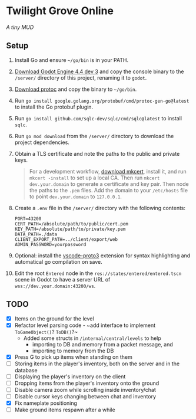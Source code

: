 # Twilight Grove Online
*A tiny MUD*

## Setup
1. Install Go and ensure `~/go/bin` is in your PATH.
1. [Download Godot Engine 4.4 dev 3](https://godotengine.org/download/archive/4.4-dev3) and copy the console binary to the `/server/` directory of this project, renaming it to `godot`.
1. [Download protoc](https://github.com/protocolbuffers/protobuf/releases/latest) and copy the binary to `~/go/bin`.
1. Run `go install google.golang.org/protobuf/cmd/protoc-gen-go@latest` to install the Go protobuf plugin.
1. Run `go install github.com/sqlc-dev/sqlc/cmd/sqlc@latest` to install `sqlc`.
1. Run `go mod download` from the `/server/` directory to download the project dependencies.
1. Obtain a TLS certificate and note the paths to the public and private keys.
    > For a development workflow, [download mkcert](https://github.com/FiloSottile/mkcert/releases/latest), install it, and run `mkcert -install` to set up a local CA. Then run `mkcert dev.your.domain` to generate a certificate and key pair. Then node the paths to the `.pem` files. Add the domain to your `/etc/hosts` file to point `dev.your.domain` to `127.0.0.1`.
1. Create a `.env` file in the `/server/` directory with the following contents:
    ```
    PORT=43200
    CERT_PATH=/absolute/path/to/public/cert.pem
    KEY_PATH=/absolute/path/to/private/key.pem
    DATA_PATH=./data
    CLIENT_EXPORT_PATH=../client/export/web
    ADMIN_PASSWORD=yourpassword
    ```
1. Optional: install the [vscode-proto3](https://marketplace.visualstudio.com/items?itemName=zxh404.vscode-proto3) extension for syntax highlighting and automatical go compilation on save.

1. Edit the root `Entered` node in the `res://states/entered/entered.tscn` scene in Godot to have a server URL of `wss://dev.your.domain:43200/ws`.

## TODO
- [x] Items on the ground for the level
- [x] Refactor level parsing code - ~add interface to implement `ToGameObject()`? `ToDB()`?~ 
    - Added some structs in `/internal/central/levels` to help 
        - importing to DB and memory from a packet message, and
        - importing to memory from the DB
- [x] Press G to pick up items when standing on them
- [ ] Storing items in the player's inventory, both on the server and in the database
- [ ] Displaying the player's inventory on the client
- [ ] Dropping items from the player's inventory onto the ground
- [ ] Disable camera zoom while scrolling inside inventory/chat
- [ ] Disable cursor keys changing between chat and inventory
- [x] Fix nameplate positioning
- [ ] Make ground items respawn after a while